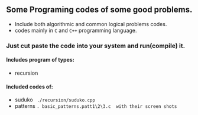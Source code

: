 ## Some Programing codes of some good problems. ##
- Include both algorithmic and common logical problems codes.
- codes mainly in `C` and `C++` programming language.

### Just cut paste the code into your system and run(compile) it. ###

#### Includes program of types: ####
- recursion





#### Included codes of: ####
* suduko  ``` ./recursion/suduko.cpp``` 
* patterns  ```. basic_patterns.patt1\2\3.c  with their screen shots```

